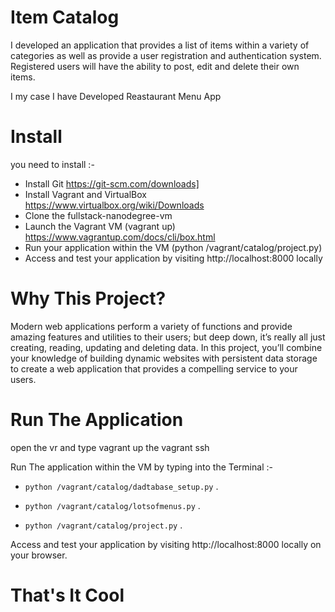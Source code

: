 # Item Catalog

I developed an application that provides a list of items within a variety of categories as well as provide a user registration and authentication system. Registered users will have the ability to post, edit and delete their own items.

I my case I have Developed Reastaurant Menu App 

# Install

you need to install :-

*    Install Git      https://git-scm.com/downloads]
*    Install Vagrant and VirtualBox     https://www.virtualbox.org/wiki/Downloads
*    Clone the fullstack-nanodegree-vm   
*    Launch the Vagrant VM (vagrant up)  https://www.vagrantup.com/docs/cli/box.html
*    Run your application within the VM (python /vagrant/catalog/project.py)
*    Access and test your application by visiting http://localhost:8000 locally


# Why This Project?

Modern web applications perform a variety of functions and provide amazing features and utilities to their users; but deep down, it’s really all just creating, reading, updating and deleting data. In this project, you’ll combine your knowledge of building dynamic websites with persistent data storage to create a web application that provides a compelling service to your users.

# Run The Application 

open the vr and type vagrant up the vagrant ssh

Run The application within the VM by typing into the Terminal :-

* ```python /vagrant/catalog/dadtabase_setup.py``` . 

* ```python /vagrant/catalog/lotsofmenus.py``` . 

* ```python /vagrant/catalog/project.py``` . 

Access and test your application by visiting http://localhost:8000 locally on your browser.

# That's It Cool

